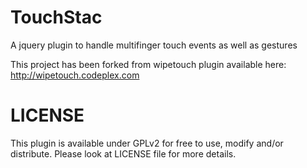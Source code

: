 TouchStac
=========

A jquery plugin to handle multifinger touch events as well as gestures

This project has been forked from wipetouch plugin available here: http://wipetouch.codeplex.com

LICENSE
=======

This plugin is available under GPLv2 for free to use, modify and/or distribute. Please look at LICENSE file for more details.
